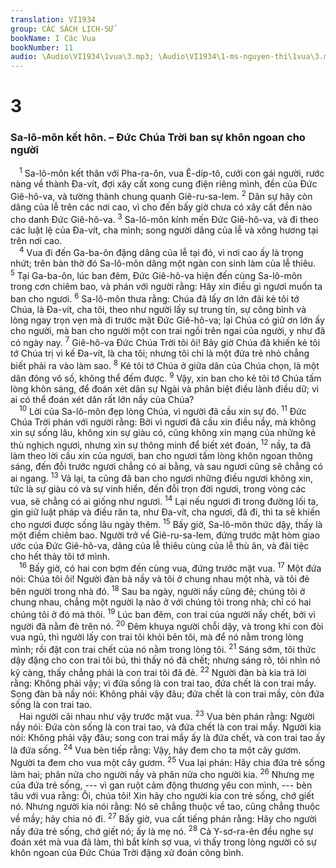 ```yaml
---
translation: VI1934
group: CÁC SÁCH LỊCH-SỬ
bookName: I Các Vua 
bookNumber: 11
audio: \Audio\VI1934\1vua\3.mp3; \Audio\VI1934\1-ms-nguyen-thi\1vua\3.mp3
---
```


<div class="title"><h1>3</h1><h3>Sa-lô-môn kết hôn. – Đức Chúa Trời ban sự khôn ngoan cho người</h3></div>
<span class="verse 1vua_3_1"> <sup>1</sup> Sa-lô-môn kết thân với Pha-ra-ôn, vua Ê-díp-tô, cưới con gái người, rước nàng về thành Đa-vít, đợi xây cất xong cung điện riêng mình, đền của Đức Giê-hô-va, và tường thành chung quanh Giê-ru-sa-lem. </span>
<span class="verse 1vua_3_2"><sup>2</sup> Dân sự hãy còn dâng của lễ trên các nơi cao, vì cho đến bấy giờ chưa có xây cất đền nào cho danh Đức Giê-hô-va. </span>
<span class="verse 1vua_3_3"><sup>3</sup> Sa-lô-môn kính mến Đức Giê-hô-va, và đi theo các luật lệ của Đa-vít, cha mình; song người dâng của lễ và xông hương tại trên nơi cao. <br/></span>
<span class="verse 1vua_3_4"> <sup>4</sup> Vua đi đến Ga-ba-ôn đặng dâng của lễ tại đó, vì nơi cao ấy là trọng nhứt; trên bàn thờ đó Sa-lô-môn dâng một ngàn con sinh làm của lễ thiêu. </span>
<span class="verse 1vua_3_5"><sup>5</sup> Tại Ga-ba-ôn, lúc ban đêm, Đức Giê-hô-va hiện đến cùng Sa-lô-môn trong cơn chiêm bao, và phán với người rằng: Hãy xin điều gì ngươi muốn ta ban cho ngươi. </span>
<span class="verse 1vua_3_6"><sup>6</sup> Sa-lô-môn thưa rằng: Chúa đã lấy ơn lớn đãi kẻ tôi tớ Chúa, là Đa-vít, cha tôi, theo như người lấy sự trung tín, sự công bình và lòng ngay trọn vẹn mà đi trước mặt Đức Giê-hô-va; lại Chúa có giữ ơn lớn ấy cho người, mà ban cho người một con trai ngồi trên ngai của người, y như đã có ngày nay. </span>
<span class="verse 1vua_3_7"><sup>7</sup> Giê-hô-va Đức Chúa Trời tôi ôi! Bây giờ Chúa đã khiến kẻ tôi tớ Chúa trị vì kế Đa-vít, là cha tôi; nhưng tôi chỉ là một đứa trẻ nhỏ chẳng biết phải ra vào làm sao. </span>
<span class="verse 1vua_3_8"><sup>8</sup> Kẻ tôi tớ Chúa ở giữa dân của Chúa chọn, là một dân đông vô số, không thể đếm được. </span>
<span class="verse 1vua_3_9"><sup>9</sup> Vậy, xin ban cho kẻ tôi tớ Chúa tấm lòng khôn sáng, để đoán xét dân sự Ngài và phân biệt điều lành điều dữ; vì ai có thể đoán xét dân rất lớn nầy của Chúa? <br/></span>
<span class="verse 1vua_3_10"> <sup>10</sup> Lời của Sa-lô-môn đẹp lòng Chúa, vì người đã cầu xin sự đó. </span>
<span class="verse 1vua_3_11"><sup>11</sup> Đức Chúa Trời phán với người rằng: Bởi vì ngươi đã cầu xin điều nầy, mà không xin sự sống lâu, không xin sự giàu có, cũng không xin mạng của những kẻ thù nghịch ngươi, nhưng xin sự thông minh để biết xét đoán, </span>
<span class="verse 1vua_3_12"><sup>12</sup> nầy, ta đã làm theo lời cầu xin của ngươi, ban cho ngươi tấm lòng khôn ngoan thông sáng, đến đỗi trước ngươi chẳng có ai bằng, và sau ngươi cũng sẽ chẳng có ai ngang. </span>
<span class="verse 1vua_3_13"><sup>13</sup> Vả lại, ta cũng đã ban cho ngươi những điều ngươi không xin, tức là sự giàu có và sự vinh hiển, đến đỗi trọn đời ngươi, trong vòng các vua, sẽ chẳng có ai giống như ngươi. </span>
<span class="verse 1vua_3_14"><sup>14</sup> Lại nếu ngươi đi trong đường lối ta, gìn giữ luật pháp và điều răn ta, như Đa-vít, cha ngươi, đã đi, thì ta sẽ khiến cho ngươi được sống lâu ngày thêm. </span>
<span class="verse 1vua_3_15"><sup>15</sup> Bấy giờ, Sa-lô-môn thức dậy, thấy là một điềm chiêm bao. Người trở về Giê-ru-sa-lem, đứng trước mặt hòm giao ước của Đức Giê-hô-va, dâng của lễ thiêu cùng của lễ thù ân, và đãi tiệc cho hết thảy tôi tớ mình. <br/></span>
<span class="verse 1vua_3_16"> <sup>16</sup> Bấy giờ, có hai con bợm đến cùng vua, đứng trước mặt vua. </span>
<span class="verse 1vua_3_17"><sup>17</sup> Một đứa nói: Chúa tôi ôi! Người đàn bà nầy và tôi ở chung nhau một nhà, và tôi đẻ bên người trong nhà đó. </span>
<span class="verse 1vua_3_18"><sup>18</sup> Sau ba ngày, người nầy cũng đẻ; chúng tôi ở chung nhau, chẳng một người lạ nào ở với chúng tôi trong nhà; chỉ có hai chúng tôi ở đó mà thôi. </span>
<span class="verse 1vua_3_19"><sup>19</sup> Lúc ban đêm, con trai của người nầy chết, bởi vì người đã nằm đè trên nó. </span>
<span class="verse 1vua_3_20"><sup>20</sup> Đêm khuya người chỗi dậy, và trong khi con đòi vua ngủ, thì người lấy con trai tôi khỏi bên tôi, mà để nó nằm trong lòng mình; rồi đặt con trai chết của nó nằm trong lòng tôi. </span>
<span class="verse 1vua_3_21"><sup>21</sup> Sáng sớm, tôi thức dậy đặng cho con trai tôi bú, thì thấy nó đã chết; nhưng sáng rõ, tôi nhìn nó kỹ càng, thấy chẳng phải là con trai tôi đã đẻ. </span>
<span class="verse 1vua_3_22"><sup>22</sup> Người đàn bà kia trả lời rằng: Không phải vậy; vì đứa sống là con trai tao, đứa chết là con trai mầy. Song đàn bà nầy nói: Không phải vậy đâu; đứa chết là con trai mầy, còn đứa sống là con trai tao. <br/> Hai người cãi nhau như vậy trước mặt vua. </span>
<span class="verse 1vua_3_23"><sup>23</sup> Vua bèn phán rằng: Người nầy nói: Đứa còn sống là con trai tao, và đứa chết là con trai mầy. Người kia nói: Không phải vậy đâu; song con trai mầy ấy là đứa chết, và con trai tao ấy là đứa sống. </span>
<span class="verse 1vua_3_24"><sup>24</sup> Vua bèn tiếp rằng: Vậy, hãy đem cho ta một cây gươm. Người ta đem cho vua một cây gươm. </span>
<span class="verse 1vua_3_25"><sup>25</sup> Vua lại phán: Hãy chia đứa trẻ sống làm hai; phân nửa cho người nầy và phân nửa cho người kia. </span>
<span class="verse 1vua_3_26"><sup>26</sup> Nhưng mẹ của đứa trẻ sống, --- vì gan ruột cảm động thương yêu con mình, --- bèn tâu với vua rằng: Ôi, chúa tôi! Xin hãy cho người kia con trẻ sống, chớ giết nó. Nhưng người kia nói rằng: Nó sẽ chẳng thuộc về tao, cũng chẳng thuộc về mầy; hãy chia nó đi. </span>
<span class="verse 1vua_3_27"><sup>27</sup> Bấy giờ, vua cất tiếng phán rằng: Hãy cho người nầy đứa trẻ sống, chớ giết nó; ấy là mẹ nó. </span>
<span class="verse 1vua_3_28"><sup>28</sup> Cả Y-sơ-ra-ên đều nghe sự đoán xét mà vua đã làm, thì bắt kính sợ vua, vì thấy trong lòng người có sự khôn ngoan của Đức Chúa Trời đặng xử đoán công bình. <br/></span>
